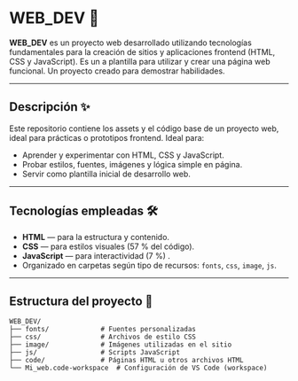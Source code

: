 # WEB_DEV 🌈

**WEB_DEV** es un proyecto web desarrollado utilizando tecnologías fundamentales para la creación de sitios y aplicaciones frontend (HTML, CSS y JavaScript).
Es un a plantilla para utilizar y crear una página web funcional. Un proyecto creado para demostrar habilidades.

---

##  Descripción ✨

Este repositorio contiene los assets y el código base de un proyecto web, ideal para prácticas o prototipos frontend. Ideal para:

- Aprender y experimentar con HTML, CSS y JavaScript.
- Probar estilos, fuentes, imágenes y lógica simple en página.
- Servir como plantilla inicial de desarrollo web.



---

##  Tecnologías empleadas 🛠

- **HTML** — para la estructura y contenido.
- **CSS** — para estilos visuales (57 % del código).
- **JavaScript** — para interactividad (7 %) .
- Organizado en carpetas según tipo de recursos: `fonts`, `css`, `image`, `js`.

---

##  Estructura del proyecto 📂

```text
WEB_DEV/
├── fonts/             # Fuentes personalizadas
├── css/               # Archivos de estilo CSS
├── image/             # Imágenes utilizadas en el sitio
├── js/                # Scripts JavaScript
├── code/              # Páginas HTML u otros archivos HTML
└── Mi_web.code-workspace  # Configuración de VS Code (workspace)
